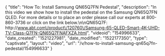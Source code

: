 {
    "title": "How To: Install Samsung QN65Q7FN Pedestal",
    "description": "In this video we show how to install the pedestal on the Samsung QN65Q7FN QLED.  For more details or to place an order please call our experts at 800-860-3736 or click on the link below.\n\nQN65Q7F: http:\/\/www.abt.com\/product\/120760\/Samsung-65-QLED-Smart-4K-UHD-TV-Class-Q7FN-QN65Q7FNAFXZA.html",
    "videoid": "154996633",
    "date_created": "1521227981",
    "date_modified": "1522177350",
    "type": "captivate",
    "layout": "video",
    "url": "\/v\/how-to-install-samsung-qn65q7fn-pedestal\/154996633"
}